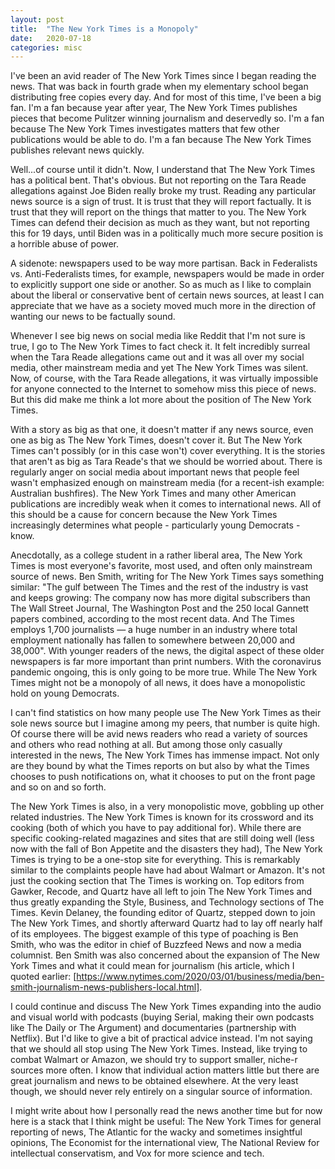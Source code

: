 ```yaml
---
layout: post
title:  "The New York Times is a Monopoly"
date:   2020-07-18
categories: misc
---
```


I've been an avid reader of The New York Times since I began reading the news. That was back in fourth grade when my elementary school began distributing free copies every day. And for most of this time, I've been a big fan. I'm a fan because year after year, The New York Times publishes pieces that become Pulitzer winning journalism and deservedly so. I'm a fan because The New York Times investigates matters that few other publications would be able to do. I'm a fan because The New York Times publishes relevant news quickly.

Well...of course until it didn't. Now, I understand that The New York Times has a political bent. That's obvious. But not reporting on the Tara Reade allegations against Joe Biden really broke my trust. Reading any particular news source is a sign of trust. It is trust that they will report factually. It is trust that they will report on the things that matter to you. The New York Times can defend their decision as much as they want, but not reporting this for 19 days, until Biden was in a politically much more secure position is a horrible abuse of power. 

A sidenote: newspapers used to be way more partisan. Back in Federalists vs. Anti-Federalists times, for example, newspapers would be made in order to explicitly support one side or another. So as much as I like to complain about the liberal or conservative bent of certain news sources, at least I can appreciate that we have as a society moved much more in the direction of wanting our news to be factually sound. 

Whenever I see big news on social media like Reddit that I'm not sure is true, I go to The New York Times to fact check it. It felt incredibly surreal when the Tara Reade allegations came out and it was all over my social media, other mainstream media and yet The New York Times was silent. Now, of course, with the Tara Reade allegations, it was virtually impossible for anyone connected to the Internet to somehow miss this piece of news.  But this did make me think a lot more about the position of The New York Times. 

With a story as big as that one, it doesn't matter if any news source, even one as big as The New York Times, doesn't cover it. But The New York Times can't possibly (or in this case won't) cover everything. It is the stories that aren't as big as Tara Reade's that we should be worried about. There is regularly anger on social media about important news that people feel wasn't emphasized enough on mainstream media (for a recent-ish example: Australian bushfires). The New York Times and many other American publications are incredibly weak when it comes to international news. All of this should be a cause for concern because the New York Times increasingly determines what people - particularly young Democrats - know.

Anecdotally, as a college student in a rather liberal area, The New York Times is most everyone's favorite, most used, and often only mainstream source of news. Ben Smith, writing for The New York Times says something similar: "The gulf between The Times and the rest of the industry is vast and keeps growing: The company now has more digital subscribers than The Wall Street Journal, The Washington Post and the 250 local Gannett papers combined, according to the most recent data. And The Times employs 1,700 journalists — a huge number in an industry where total employment nationally has fallen to somewhere between 20,000 and 38,000". With younger readers of the news, the digital aspect of these older newspapers is far more important than print numbers. With the coronavirus pandemic ongoing, this is only going to be more true. While The New York Times might not be a monopoly of all news, it does have a monopolistic hold on young Democrats. 

I can't find statistics on how many people use The New York Times as their sole news source but I imagine among my peers, that number is quite high. Of course there will be avid news readers who read a variety of sources and others who read nothing at all. But among those only casually interested in the news, The New York Times has immense impact. Not only are they bound by what the Times reports on but also by what the Times chooses to push notifications on, what it chooses to put on the front page and so on and so forth.

The New York Times is also, in a very monopolistic move, gobbling up other related industries. The New York Times is known for its crossword and its cooking (both of which you have to pay additional for). While there are specific cooking-related magazines and sites that are still doing well (less now with the fall of Bon Appetite and the disasters they had), The New York Times is trying to be a one-stop site for everything. This is remarkably similar to the complaints people have had about Walmart or Amazon. It's not just the cooking section that The Times is working on. Top editors from Gawker, Recode, and Quartz have all left to join The New York Times and thus greatly expanding the Style, Business, and Technology sections of The Times. Kevin Delaney, the founding editor of Quartz, stepped down to join The New York Times, and shortly afterward Quartz had to lay off nearly half of its employees. The biggest example of this type of poaching is Ben Smith, who was the editor in chief of Buzzfeed News and now a media columnist. Ben Smith was also concerned about the expansion of The New York Times and what it could mean for journalism (his article, which I quoted earlier: [https://www.nytimes.com/2020/03/01/business/media/ben-smith-journalism-news-publishers-local.html]. 

I could continue and discuss The New York Times expanding into the audio and visual world with podcasts (buying Serial, making their own podcasts like The Daily or The Argument) and documentaries (partnership with Netflix). But I'd like to give a bit of practical advice instead. I'm not saying that we should all stop using The New York Times. Instead, like trying to combat Walmart or Amazon, we should try to support smaller, niche-r sources more often. I know that individual action matters little but there are great journalism and news to be obtained elsewhere. At the very least though, we should never rely entirely on a singular source of information.

I might write about how I personally read the news another time but for now here is a stack that I think might be useful: The New York Times for general reporting of news, The Atlantic for the wacky and sometimes insightful opinions, The Economist for the international view, The National Review for intellectual conservatism, and Vox for more science and tech.